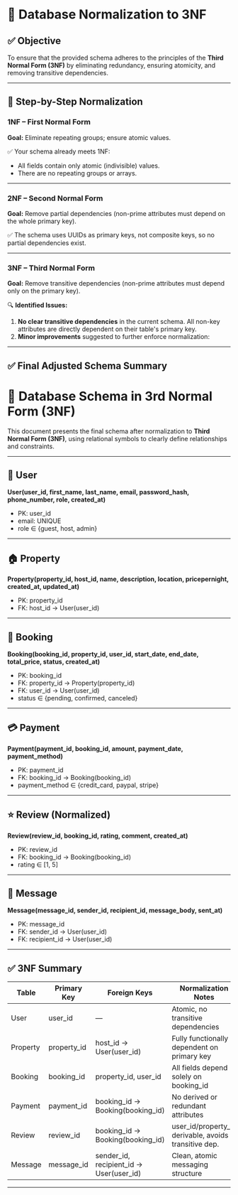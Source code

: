 
# 📘 Database Normalization to 3NF

## ✅ Objective
To ensure that the provided schema adheres to the principles of the **Third Normal Form (3NF)** by eliminating redundancy, ensuring atomicity, and removing transitive dependencies.

---

## 🧩 Step-by-Step Normalization

### 1NF – First Normal Form
**Goal:** Eliminate repeating groups; ensure atomic values.

✅ Your schema already meets 1NF:
- All fields contain only atomic (indivisible) values.
- There are no repeating groups or arrays.

---

### 2NF – Second Normal Form
**Goal:** Remove partial dependencies (non-prime attributes must depend on the whole primary key).

✅ The schema uses UUIDs as primary keys, not composite keys, so no partial dependencies exist.

---

### 3NF – Third Normal Form
**Goal:** Remove transitive dependencies (non-prime attributes must depend only on the primary key).

🔍 **Identified Issues:**
1. **No clear transitive dependencies** in the current schema. All non-key attributes are directly dependent on their table's primary key.
2. **Minor improvements** suggested to further enforce normalization:

---

## ✅ Final Adjusted Schema Summary

# 📘 Database Schema in 3rd Normal Form (3NF)

This document presents the final schema after normalization to **Third Normal Form (3NF)**, using relational symbols to clearly define relationships and constraints.

---
## 👤 User
**User(user_id, first_name, last_name, email, password_hash, phone_number, role, created_at)**

- PK: user_id
- email: UNIQUE
- role ∈ {guest, host, admin}

---

## 🏠 Property
**Property(property_id, host_id, name, description, location, pricepernight, created_at, updated_at)**

- PK: property_id  
- FK: host_id → User(user_id)

---

## 📅 Booking
**Booking(booking_id, property_id, user_id, start_date, end_date, total_price, status, created_at)**

- PK: booking_id  
- FK: property_id → Property(property_id)  
- FK: user_id → User(user_id)  
- status ∈ {pending, confirmed, canceled}

---

## 💳 Payment
**Payment(payment_id, booking_id, amount, payment_date, payment_method)**

- PK: payment_id  
- FK: booking_id → Booking(booking_id)  
- payment_method ∈ {credit_card, paypal, stripe}

---

## ⭐ Review (Normalized)
**Review(review_id, booking_id, rating, comment, created_at)**

- PK: review_id  
- FK: booking_id → Booking(booking_id)  
- rating ∈ [1, 5]

---

## 💬 Message
**Message(message_id, sender_id, recipient_id, message_body, sent_at)**

- PK: message_id  
- FK: sender_id → User(user_id)  
- FK: recipient_id → User(user_id)

---

## ✅ 3NF Summary

| Table    | Primary Key   | Foreign Keys                                | Normalization Notes                                      |
|----------|---------------|---------------------------------------------|----------------------------------------------------------|
| User     | user_id       | —                                           | Atomic, no transitive dependencies                       |
| Property | property_id   | host_id → User(user_id)                    | Fully functionally dependent on primary key              |
| Booking  | booking_id    | property_id, user_id                       | All fields depend solely on booking_id                   |
| Payment  | payment_id    | booking_id → Booking(booking_id)           | No derived or redundant attributes                       |
| Review   | review_id     | booking_id → Booking(booking_id)           | user_id/property_id derivable, avoids transitive dep.    |
| Message  | message_id    | sender_id, recipient_id → User(user_id)    | Clean, atomic messaging structure                        |

---

